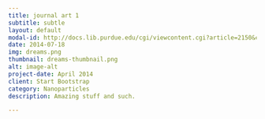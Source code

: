 ```yaml
---
title: journal art 1
subtitle: subtle
layout: default
modal-id: http://docs.lib.purdue.edu/cgi/viewcontent.cgi?article=2150&context=nanopub
date: 2014-07-18
img: dreams.png
thumbnail: dreams-thumbnail.png
alt: image-alt
project-date: April 2014
client: Start Bootstrap
category: Nanoparticles
description: Amazing stuff and such.

---
```

